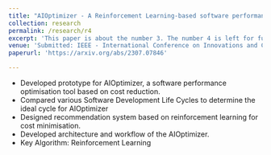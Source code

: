 ```yaml
---
title: "AIOptimizer - A Reinforcement Learning-based software performance optimisation prototype for cost minimisation"
collection: research
permalink: /research/r4
excerpt: 'This paper is about the number 3. The number 4 is left for future work.'
venue: 'Submitted: IEEE - International Conference on Innovations and Challenges in Emerging Technologies 2024 [under review] '
paperurl: 'https://arxiv.org/abs/2307.07846'

---
```

- Developed prototype for AIOptimizer, a software performance optimisation tool based on cost reduction.
- Compared various Software Development Life Cycles to determine the ideal cycle for
AIOptimizer
- Designed recommendation system based on reinforcement learning for cost minimisation.
- Developed architecture and workflow of the AIOptimizer.
- Key Algorithm: Reinforcement Learning

